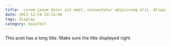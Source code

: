 ```yaml
---
title:  Lorem ipsum dolor sit amet, consectetur adipiscing elit. Aliquam justo turpis, tincidunt ac convallis id.
date: 2013-12-24 23:31:06
tags: display
category: baseTest
---
```


This post has a long title. Make sure the title displayed right.